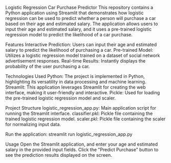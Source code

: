 Logistic Regression Car Purchase Predictor
This repository contains a Python application using Streamlit that demonstrates how logistic regression can be used to predict whether a person will purchase a car based on their age and estimated salary. The application allows users to input their age and estimated salary, and it uses a pre-trained logistic regression model to predict the likelihood of a car purchase.

Features
Interactive Prediction: Users can input their age and estimated salary to predict the likelihood of purchasing a car.
Pre-trained Model: Utilizes a logistic regression model trained on a dataset of social network advertisement responses.
Real-time Results: Instantly displays the probability of the user purchasing a car.

Technologies Used
Python: The project is implemented in Python, highlighting its versatility in data processing and machine learning.
Streamlit: This application leverages Streamlit for creating the web interface, making it user-friendly and interactive.
Pickle: Used for loading the pre-trained logistic regression model and scaler.

Project Structure
logistic_regression_app.py: Main application script for running the Streamlit interface.
classifier.pkl: Pickle file containing the trained logistic regression model.
scaler.pkl: Pickle file containing the scaler for normalizing input data.



Run the application:
streamlit run logistic_regression_app.py

Usage
Open the Streamlit application, and enter your age and estimated salary in the provided input fields. Click the "Predict Purchase" button to see the prediction results displayed on the screen.
